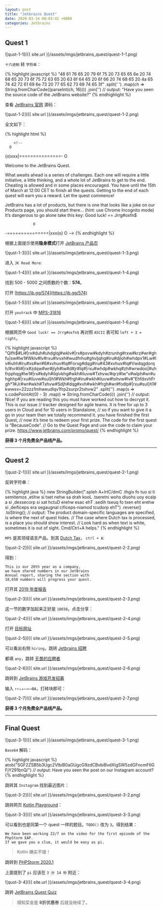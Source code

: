 ```yaml
---
layout: post
title: "Jetbrains Quest"
date: 2020-03-14 00:03:41 +0800
categories: Jetbrains
---
```


## Quest 1

![qust-1-1]({{ site.url }}/assets/imgs/jetbrains_quest/quest-1-1.png)

`十六进制` 转 `字符串`：

{% highlight javascript %}
"48 61 76 65 20 79 6f 75 20 73 65 65 6e 20 74 68 65 20 73 6f 75 72 63 65 20 63 6f 64 65 20 6f 66 20 74 68 65 20 4a 65 74 42 72 61 69 6e 73 20 77 65 62 73 69 74 65 3f"
    .split(' ')
    .map(ch => String.fromCharCode((parseInt(ch, 16))))
    .join('')
// output: "Have you seen the source code of the JetBrains website?"
{% endhighlight %}

查看 [JetBrains 官网](https://jetbrains.com) 源码：

![qust-1-2]({{ site.url }}/assets/imgs/jetbrains_quest/quest-1-2.png)

全文如下：

{% highlight html %}

        <!--
      O
{o)xxx|===============-
      O

Welcome to the JetBrains Quest.

What awaits ahead is a series of challenges. Each one will require a little initiative, a little thinking, and a whole lot of JetBrains to get to the end. Cheating is allowed and in some places encouraged. You have until the 15th of March at 12:00 CET to finish all the quests.
Getting to the end of each quest will earn you a reward.
Let the quest commence!

JetBrains has a lot of products, but there is one that looks like a joke on our Products page, you should start there... (hint: use Chrome Incognito mode)
It’s dangerous to go alone take this key: Good luck! == Jrrg#oxfn$

                 O
-===============|xxx(o}
                 O
-->
{% endhighlight %}


根据上面提示使用**隐身模式**打开 [JetBrains 产品页](https://jetbrains.com/products)

![qust-1-3]({{ site.url }}/assets/imgs/jetbrains_quest/quest-1-3.png)

进入 `JK Read More`:

![qust-1-4]({{ site.url }}/assets/imgs/jetbrains_quest/quest-1-4.png)


找到 500 - 5000 之间质数的个数：**574**。

打开 [https://jb.gg/574](https://jb.gg/574)

![qust-1-5]({{ site.url }}/assets/imgs/jetbrains_quest/quest-1-5.png)

打开 `youtrack` 中 [MPS-31816](https://youtrack.jetbrains.com/issue/MPS-31816)

![qust-1-6]({{ site.url }}/assets/imgs/jetbrains_quest/quest-1-6.png)

根据网页中 `Good luck! == Jrrg#oxfn$` 再对照 `ASCII` 表可知 `left + 3 = right`。

{% highlight javascript %}
"Qlfh$#Li#|rx#duh#uhdglqj#wklv#|rx#pxvw#kdyh#zrunhg#rxw#krz#wr#ghfu|sw#lw1#Wklv#lv#rxu#lvvxh#wudfnhu#ghvljqhg#iru#djloh#whdpv1#Lw#lv#iuhh#iru#xs#wr#6#xvhuv#lq#Forxg#dqg#iru#43#xvhuv#lq#Vwdqgdorqh/#vr#li#|rx#zdqw#wr#jlyh#lw#d#jr#lq#|rxu#whdp#wkhq#zh#wrwdoo|#uhfrpphqg#lw1#|rx#kdyh#ilqlvkhg#wkh#iluvw#Txhvw/#qrz#lw“v#wlph#wr#uhghhp#|rxu#iluvw#sul}h1#Wkh#frgh#iru#wkh#iluvw#txhvw#lv#‟EhfdxvhFrgh†1#Jr#wr#wkh#Txhvw#Sdjh#dqg#xvh#wkh#frgh#wr#fodlp#|rxu#sul}h1#kwwsv=22zzz1mhweudlqv1frp2surpr2txhvw2"
    .split('')
    .map(s => s.codePointAt(0) - 3)
    .map(i => String.fromCharCode(i))
    .join('')
// output: Nice! If you are reading this you must have worked out how to decrypt it. This is our issue
// tracker designed for agile teams. It is free for up to 3 users in Cloud and for 10 users in Standalone, 
// so if you want to give it a go in your team then we totally recommend it. you have finished the first Quest, 
// now it’s time to redeem your first prize. The code for the first quest is “BecauseCode”. 
// Go to the Quest Page and use the code to claim your prize. https://www.jetbrains.com/promo/quest/
{% endhighlight %}

**获得 3 个月免费全产品线产品。**

---

## Quest 2

![qust-2-1]({{ site.url }}/assets/imgs/jetbrains_quest/quest-2-1.png)

反转字符串：

{% highlight java %}
new StringBuilder(".spleh A+lrtC/dmC .thgis fo tuo si ti semitemos ,etihw si txet nehw sa drah kooL .tseretni wohs dluohs uoy ecalp a si ,dessecorp si xat hctuD erehw esac ehT .sedih tseuq fo txen eht erehw si ,deificeps era segaugnal cificeps-niamod tcudorp ehT")
    .reverse()
    .toString();
// output: The product domain-specific languages are specified, is where the next of quest hides. 
// The case where Dutch tax is processed, is a place you should show interest. 
// Look hard as when text is white, sometimes it is out of sight. Cmd/Ctrl+A helps."
{% endhighlight %}

`MPS` 是其领域语言产品。到其 [Dutch Tax](https://resources.jetbrains.com/storage/products/mps/docs/MPS_DTO_Case_Study.pdf)， `ctrl + A`:

![qust-2-2]({{ site.url }}/assets/imgs/jetbrains_quest/quest-2-2.png)

得到：

```
This is our 20th year as a company,
we have shared numbers in our JetBrains
Annual report, sharing the section with
18,650 numbers will progress your quest.
```

打开其 [2019 年度报告](https://www.jetbrains.com/company/annualreport/2019/)

![qust-2-3]({{ site.url }}/assets/imgs/jetbrains_quest/quest-2-3.png)


这一节的数字加起来正好是 `18650`。点击分享：

![qust-2-4]({{ site.url }}/assets/imgs/jetbrains_quest/quest-2-4.png)

打开 [目标网址](https://blog.jetbrains.com/blog/2019/11/22/jetbrains-7th-annual-hackathon/)

![qust-2-5]({{ site.url }}/assets/imgs/jetbrains_quest/quest-2-5.png)

可以看出右侧 `hiring`，跳转 [Jetbrains 招聘](http://jetbrains.com/jobs)

都填 `any`，跳转 [无畏的应聘者](https://www.jetbrains.com/careers/jobs/fearless-quester-356)

![qust-2-6]({{ site.url }}/assets/imgs/jetbrains_quest/quest-2-6.png)

跳转到 [JetBrains 游戏开发招募](https://www.jetbrains.com/gamedev/)

输入 `↑↑↓↓←→←→BA`，打砖块即可：

![qust-2-7]({{ site.url }}/assets/imgs/jetbrains_quest/quest-2-7.png)

**获得 3 个月免费全产品线产品。**

---

## Final Quest

![qust-3-1]({{ site.url }}/assets/imgs/jetbrains_quest/quest-3-1.png)

`Base64` 解码：

{% highlight javascript %}
atob("SGF2ZSB5b3Ugc2VlbiB0aGUgcG9zdCBvbiBvdXIgSW5zdGFncmFtIGFjY291bnQ/")
// output: Have you seen the post on our Instagram account?
{% endhighlight %}

跳转其 `Instagram` 找到最近图片：

![qust-3-2]({{ site.url }}/assets/imgs/jetbrains_quest/quest-3-2.png)

跳转网页 [Kotlin Playground](https://play.kotlinlang.org/?short=o-lDUKP8W)：

![qust-3-3]({{ site.url }}/assets/imgs/jetbrains_quest/quest-3-3.png)

可以看到也是同第一个 quest 一样的题目。`TODO()` 改为 `3`。得到结果：

```
We have been working 22/7 on the video for the first episode of the PhpStorm EAP. 
If we gave you a clue, it would be easy as pi.
```

> Kotlin 确实不错！

跳转到 [PHPStorm 2020.1](https://blog.jetbrains.com/phpstorm/2020/02/whats-coming-in-phpstorm-2020-1-eap-video-series-season-2020-1-episode-1/)

上面提到了 `pi` 应该在 `3 分 14 秒` 附近：

![qust-3-4]({{ site.url }}/assets/imgs/jetbrains_quest/quest-3-4.png)

跳转 [JetBrains Quest Quiz](https://jb.gg/31415926)

> 得知奖金是 **8折优惠券** 后就没继续了。